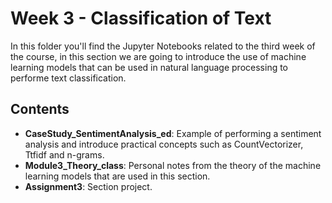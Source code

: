 # Week 3 - Classification of Text

In this folder you'll find the Jupyter Notebooks related to the third week of the course, in this section we are going to introduce the use of machine learning models that can be used in natural language processing to performe text classification. 

## Contents
- **CaseStudy_SentimentAnalysis_ed**: Example of performing a sentiment analysis and introduce practical concepts such as CountVectorizer, Ttfidf and n-grams.
- **Module3_Theory_class**: Personal notes from the theory of the machine learning models that are used in this section.
- **Assignment3**: Section project.
